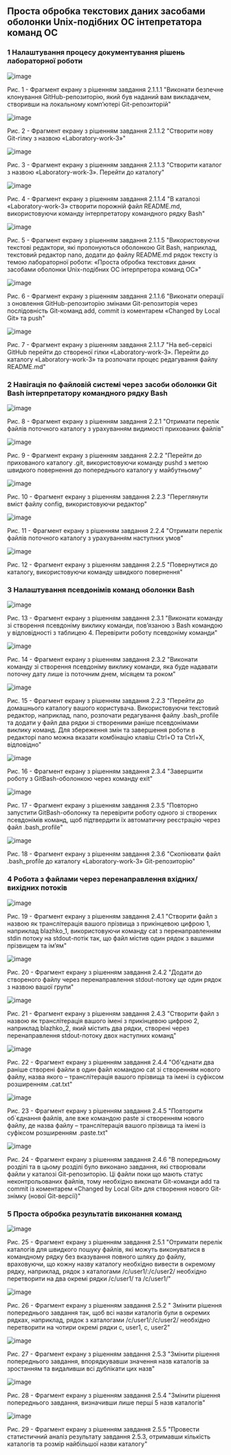 ## Проста обробка текстових даних засобами оболонки Unix-подібних OC інтепретатора команд OC

### 1 Налаштування процесу документування рішень лабораторної роботи 

![image](https://user-images.githubusercontent.com/127392871/228879796-03939079-5cb0-4030-9e6a-d55255a2bb66.png)

Рис. 1 - Фрагмент екрану з рішенням завдання 2.1.1.1 "Виконати безпечне клонування GitHub-репозиторію, який був наданий вам викладачем, створивши на локальному комп’ютері Git-репозиторій"

![image](https://user-images.githubusercontent.com/127392871/228880027-7275db6f-580d-4a2b-b025-8f02a45d4c93.png)

Рис. 2 - Фрагмент екрану з рішенням завдання 2.1.1.2 "Створити нову Git-гілку з назвою «Laboratory-work-3»"

![image](https://user-images.githubusercontent.com/127392871/228880121-2d57ad3e-921c-4f2a-a982-79940816f3b6.png)

Рис. 3 - Фрагмент екрану з рішенням завдання 2.1.1.3 "Створити каталог з назвою «Laboratory-work-3». Перейти до каталогу"

![image](https://user-images.githubusercontent.com/127392871/228880365-3615b9cb-a3db-4483-9af5-70623f899d15.png)

Рис. 4 - Фрагмент екрану з рішенням завдання 2.1.1.4 "В каталозі «Laboratory-work-3» створити порожній файл README.md, використовуючи команду інтерпретатору командного рядку Bash"

![image](https://user-images.githubusercontent.com/127392871/228880614-39589bbb-621f-48d3-a5c7-d24a736ffbea.png)

Рис. 5 - Фрагмент екрану з рішенням завдання 2.1.1.5 "Використовуючи текстові редактори, які пропонуються оболонкою Git Bash, наприклад, текстовий редактор nano, додати до файлу README.md рядок тексту із темою лабораторної роботи: «Проста обробка текстових даних засобами оболонки Unix-подібних ОС інтерпретора команд ОС»"

![image](https://user-images.githubusercontent.com/127392871/228880833-0bc50d54-8ec2-48c4-ad9a-8c0299957b66.png)

Рис. 6 - Фрагмент екрану з рішенням завдання 2.1.1.6 "Виконати операції з оновлення GitHub-репозиторію змінами Git-репозиторія через послідовність Git-команд add, commit із коментарем «Changed by Local Git» та push"

![image](https://user-images.githubusercontent.com/127392871/228880998-09bf2452-376e-4096-b09f-1769a836f660.png)

Рис. 7 - Фрагмент екрану з рішенням завдання 2.1.1.7 "На веб-сервісі GitHub перейти до створеної гілки «Laboratory-work-3». Перейти до каталогу «Laboratory-work-3» та розпочати процес редагування файлу README.md"

### 2 Навігація по файловій системі через засоби оболонки Git Bash інтерпретатору командного рядку Bash

![image](https://user-images.githubusercontent.com/127392871/228886114-0553a1c4-9c38-4cc5-aac4-6598af84e8c1.png)

Рис. 8 - Фрагмент екрану з рішенням завдання 2.2.1 "Отримати перелік файлів поточного каталогу з урахуванням видимості прихованих файлів"

![image](https://user-images.githubusercontent.com/127392871/228886950-1d6c27f1-97e8-4506-b35d-9bd2cced7ce9.png)

Рис. 9 - Фрагмент екрану з рішенням завдання 2.2.2 "Перейти до прихованого каталогу .git, використовуючи команду pushd з метою швидкого повернення до попереднього каталогу у майбутньому"

![image](https://user-images.githubusercontent.com/127392871/228887577-44144edf-6e50-4e94-9420-22d9db767cd8.png)

Рис. 10 - Фрагмент екрану з рішенням завдання 2.2.3 "Переглянути вміст файлу config, використовуючи редактор"

![image](https://user-images.githubusercontent.com/127392871/228888199-f732b67d-abc7-441c-999a-6003e7ba9b64.png)

Рис. 11 - Фрагмент екрану з рішенням завдання 2.2.4 "Отримати перелік файлів поточного каталогу з урахуванням наступних умов"

![image](https://user-images.githubusercontent.com/127392871/228889147-c0000263-7c2e-425e-81bf-8db79a5cc019.png)

Рис. 12 - Фрагмент екрану з рішенням завдання 2.2.5 "Повернутися до каталогу, використовуючи команду швидкого повернення"

### 3 Налаштування псевдонімів команд оболонки Bash

![image](https://user-images.githubusercontent.com/127392871/228891515-f500fbd4-c4a8-43b8-a377-c84a5c94e285.png)

Рис. 13 - Фрагмент екрану з рішенням завдання 2.3.1 "Виконати команду зі створення псевдоніму виклику команди, пов’язаною з Bash командою у відповідності з таблицею 4. Перевірити роботу псевдоніму команди"

![image](https://user-images.githubusercontent.com/127392871/228892922-25885450-0870-4465-bee1-3efdbd25349d.png)

Рис. 14 - Фрагмент екрану з рішенням завдання 2.3.2 "Виконати команду зі створення псевдоніму виклику команди, яка буде надавати  поточну дату лише із поточним днем, місяцем та роком"

![image](https://user-images.githubusercontent.com/127392871/228898602-ecabac05-1f56-4ed7-bbfe-f0465abdfd44.png)

Рис. 15 - Фрагмент екрану з рішенням завдання 2.2.3 "Перейти до домашнього каталогу вашого користувача. Використовуючи текстовий редактор, наприклад, nano, розпочати редагування файлу .bash_profile та додати у файл два рядки зі створеними раніше псевдонімами виклику команд. Для збереження змін та завершення роботи в редакторі nano можна вказати комбінацію клавіш Ctrl+O та Ctrl+X, відповідно"

![image](https://user-images.githubusercontent.com/127392871/228899031-44d6bb8a-ba97-4f01-b074-a463760d11fa.png)

Рис. 16 - Фрагмент екрану з рішенням завдання 2.3.4 "Завершити роботу з GitBash-оболонкою через команду exit"

![image](https://user-images.githubusercontent.com/127392871/228900635-cd8ac0bc-9403-4d34-bee8-70bc8dfbc9fc.png)

Рис. 17 - Фрагмент екрану з рішенням завдання 2.3.5 "Повторно запустити GitBash-оболонку та перевірити роботу одного зі створених псевдонімів команд, щоб підтвердити їх автоматичну реєстрацію через файл .bash_profile"

![image](https://user-images.githubusercontent.com/127392871/228902466-aae5eb42-33ef-4043-a3f0-cdb371c398bb.png)

Рис. 18 - Фрагмент екрану з рішенням завдання 2.3.6 "Скопіювати файл .bash_profile до каталогу «Laboratory-work-3» Git-репозиторію"

### 4 Робота з файлами через перенаправлення вхідних/вихідних потоків

![image](https://user-images.githubusercontent.com/127392871/228904753-9ea9cbb7-6e7a-4909-8f90-fc5314d74de0.png)

Рис. 19 - Фрагмент екрану з рішенням завдання 2.4.1 "Створити файл з назвою як транслітерація вашого прізвища з прикінцевою  цифрою 1, наприклад blazhko_1, використовуючи команду cat з перенаправленням stdin потоку на stdout-потік так, що файл містив один рядок з вашими прізвищем та ім’ям"

![image](https://user-images.githubusercontent.com/127392871/228905528-ab651606-5524-42a9-abc4-94afc5a2f5c7.png)

Рис. 20 - Фрагмент екрану з рішенням завдання 2.4.2 "Додати до створеного файлу через перенаправлення stdout-потоку ще один  рядок з назвою вашої групи"

![image](https://user-images.githubusercontent.com/127392871/228906247-fc735396-2123-4857-bf8a-0e1076770589.png)

Рис. 21 - Фрагмент екрану з рішенням завдання 2.4.3 "Створити файл з назвою як транслітерація вашого імені з прикінцевою цифрою  2, наприклад blazhko_2, який містить два рядки, створені через перенаправлення stdout-потоку  двох наступних команд"

![image](https://user-images.githubusercontent.com/127392871/228907477-2b768b57-f879-4293-a533-1c776cea1434.png)

Рис. 22 - Фрагмент екрану з рішенням завдання 2.4.4 "Об'єднати два раніше створені файли в один файл командою cat зі створенням нового файлу, назва якого – транслітерація вашого прізвища та імені із суфіксом розширенням .cat.txt"

![image](https://user-images.githubusercontent.com/127392871/228908216-2138ee3c-828e-4800-9d7e-0830ad882c31.png)

Рис. 23 - Фрагмент екрану з рішенням завдання 2.4.5 "Повторити об`єднання файлів, але вже командою paste зі створенням нового  файлу, де назва файлу – транслітерація вашого прізвища та імені із суфіксом розширенням .paste.txt"

![image](https://user-images.githubusercontent.com/127392871/228908735-bf277979-49f1-4548-a7a5-cc56947d436a.png)

Рис. 24 - Фрагмент екрану з рішенням завдання 2.4.6 "В попередньому розділі та в цьому розділі було виконано завдання, які створювали файли у каталозі Git-репозиторію. Ці файли поки що мають статус неконтрольованих файлів, тому необхідно виконати Git-команди add та commit із коментарем «Changed by Local Git» для створення нового Git-знімку (нової Git-версії)"

### 5 Проста обробка результатів виконання команд

![image](https://user-images.githubusercontent.com/127392871/228909708-e1b34af4-c5e7-4ad1-b3ed-d010d0d01103.png)

Рис. 25 - Фрагмент екрану з рішенням завдання 2.5.1 "Отримати перелік каталогів для швидкого пошуку файлів, які можуть  виконуватися в командному рядку без вказування повного шляху до файлу, враховуючи, що  кожну назву каталогу необхідно вивести в окремому рядку, наприклад, рядок з каталогами /c/user1/:/c/user2/ необхідно перетворити на два окремі рядки /c/user1/ та /c/user1/"

![image](https://user-images.githubusercontent.com/127392871/228910449-91f3a776-1bd5-4edb-9bbc-dd3201c8606e.png)

Рис. 26 - Фрагмент екрану з рішенням завдання 2.5.2 " Змінити рішення попереднього завдання так, щоб всі назви каталогів були в  окремих рядках, наприклад, рядок з каталогами /c/user1/:/c/user2/ необхідно перетворити на  чотири окремі рядки c, user1, c, user2"

![image](https://user-images.githubusercontent.com/127392871/228910991-a6bda9ef-5313-41f2-86f4-526d1ff63b3c.png)

Рис. 27 - Фрагмент екрану з рішенням завдання 2.5.3 "Змінити рішення попереднього завдання, впорядкувавши значення назв  каталогів за зростанням та видаливши всі дублікати цих назв"

![image](https://user-images.githubusercontent.com/127392871/228911347-75e196ad-22a4-4916-b131-4a57941c9d6b.png)

Рис. 28 - Фрагмент екрану з рішенням завдання 2.5.4 "Змінити рішення попереднього завдання, визначивши лише перші 5 назв  каталогів"

![image](https://user-images.githubusercontent.com/127392871/228926273-804d4cd7-94d6-4396-aa75-358078ce064e.png)

Рис. 29 - Фрагмент екрану з рішенням завдання 2.5.5 "Провести статистичний аналіз результату завдання 2.5.3, отримавши кількість  каталогів та розмір найбільшої назви каталогу"

